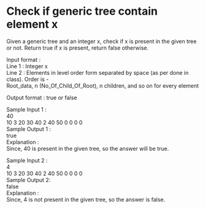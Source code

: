 # Check if generic tree contain element x




Given a generic tree and an integer x, check if x is present in the given tree or not. Return true if x is present, return false otherwise.           

Input format :            
Line 1 : Integer x         
Line 2 : Elements in level order form separated by space (as per done in class). Order is -                   
Root_data, n (No_Of_Child_Of_Root), n children, and so on for every element           

Output format : true or false            

Sample Input 1 :             
40                            
10 3 20 30 40 2 40 50 0 0 0 0            
Sample Output 1 :              
true              
Explanation :           
Since, 40 is present in the given tree, so the answer will be true.      

Sample Input 2 :            
4             
10 3 20 30 40 2 40 50 0 0 0 0                
Sample Output 2:             
false         
Explanation :           
Since, 4 is not present in the given tree, so the answer is false.                 

